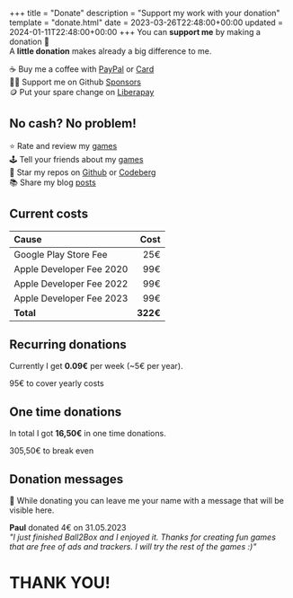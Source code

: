 +++
title = "Donate"
description = "Support my work with your donation"
template = "donate.html"
date = 2023-03-26T22:48:00+00:00
updated = 2024-01-11T22:48:00+00:00
+++
You can **support me** by making a donation 💝  
A **little donation** makes already a big difference to me.

☕ Buy me a coffee with [PayPal](https://paypal.me/simondalvai) or [Card](https://donate.stripe.com/bIYeVldg9bMl5nG5kk)  
👨‍💻 Support me on Github [Sponsors](https://github.com/sponsors/dulvui)    
🪙 Put your spare change on [Liberapay](https://liberapay.com/dulvui)  

## No cash? No problem!
⭐ Rate and review my [games](/games)  
🕹️ Tell your friends about my [games](/games)   
🌟 Star my repos on [Github](https://github.com/dulvui) or [Codeberg](https://codeberg.org/dulvui)  
📚 Share my blog [posts](/blog)  

## Current costs

| Cause                    |     Cost |
| :----------------------- | -------: |
| Google Play Store Fee    |      25€ |
| Apple Developer Fee 2020 |      99€ |
| Apple Developer Fee 2022 |      99€ |
| Apple Developer Fee 2023 |      99€ |
| **Total**                | **322€** |

## Recurring donations
Currently I get **0.09€** per week (~5€ per year).  
<div class="progress" style="--percentage: 5%;"> 
    <div class="progress_text">95€ to cover yearly costs</div>
    <div class="progress_bar"></div>
</div>

## One time donations
In total I got **16,50€** in one time donations.
<div class="progress" style="--percentage: 5%;"> 
    <div class="progress_text">305,50€ to break even</div>
    <div class="progress_bar"></div>
</div>

## Donation messages
💌 While donating you can leave me your name with a message that will be visible here.

**Paul** donated 4€ on 31.05.2023  
*"I just finished Ball2Box and I enjoyed it. Thanks for creating fun games that are free of ads and trackers. I will try the rest of the games :)"*  

# THANK YOU!